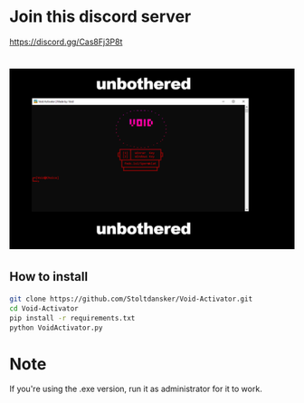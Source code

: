 # Join this discord server
https://discord.gg/Cas8Fj3P8t
# ![image](https://github.com/Stoltdansker/Void-Activator/blob/main/unknownn.PNG?raw=true)

## How to install
```bash
git clone https://github.com/Stoltdansker/Void-Activator.git
cd Void-Activator
pip install -r requirements.txt
python VoidActivator.py
```
# Note
If you're using the .exe version, run it as administrator for it to work.
